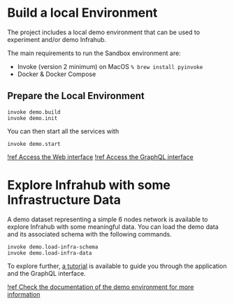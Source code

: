 
# Build a local Environment

The project includes a local demo environment that can be used to experiment and/or demo Infrahub.

The main requirements to run the Sandbox environment are:
- Invoke (version 2 minimum) on MacOS `% brew install pyinvoke`
- Docker & Docker Compose

## Prepare the Local Environment

```
invoke demo.build
invoke demo.init
```

You can then start all the services with

```
invoke demo.start
```

[!ref Access the Web interface](http://localhost:3000)
[!ref Access the GraphQL interface](http://localhost:8000/graphql)


# Explore Infrahub with some Infrastructure Data

A demo dataset representing a simple 6 nodes network is available to explore Infrahub with some meaningful data.
You can load the demo data and its associated schema with the following commands.

```
invoke demo.load-infra-schema
invoke demo.load-infra-data
```

To explore further, [a tutorial](../02_tutorial/readme.md) is available to guide you through the application and the GraphQL interface.


[!ref Check the documentation of the demo environment for more information](../20_knowledge_base/80_local_demo_environment.md)
